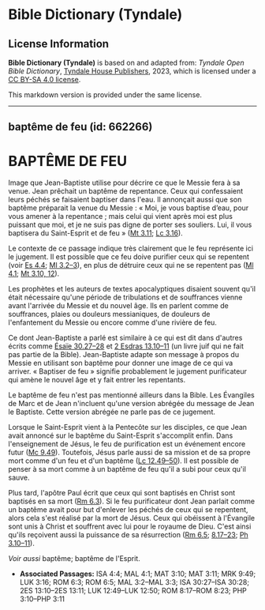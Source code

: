 # Bible Dictionary (Tyndale)

## License Information

**Bible Dictionary (Tyndale)** is based on and adapted from: _Tyndale Open Bible Dictionary_, [Tyndale House Publishers](https://tyndaleopenresources.com/), 2023, which is licensed under a [CC BY-SA 4.0 license](https://creativecommons.org/licenses/by-sa/4.0/legalcode.en).

This markdown version is provided under the same license.



--------------------------------

## baptême de feu (id: 662266)

BAPTÊME DE FEU
==============

Image que Jean\-Baptiste utilise pour décrire ce que le Messie fera à sa venue. Jean prêchait un baptême de repentance. Ceux qui confessaient leurs péchés se faisaient baptiser dans l'eau. Il annonçait aussi que son baptême préparait la venue du Messie : « Moi, je vous baptise d’eau, pour vous amener à la repentance ; mais celui qui vient après moi est plus puissant que moi, et je ne suis pas digne de porter ses souliers. Lui, il vous baptisera du Saint\-Esprit et de feu » ([Mt 3\.11](https://ref.ly/Matt3:11); [Lc 3\.16](https://ref.ly/Luke3:16)). 

Le contexte de ce passage indique très clairement que le feu représente ici le jugement. Il est possible que ce feu doive purifier ceux qui se repentent (voir [Es 4\.4](https://ref.ly/Isa4:4); [Ml 3\.2–3](https://ref.ly/Mal3:2-Mal3:3)), en plus de détruire ceux qui ne se repentent pas ([Ml 4\.1](https://ref.ly/Mal4:1); [Mt 3\.10, 12](https://ref.ly/Matt3:10)).

Les prophètes et les auteurs de textes apocalyptiques disaient souvent qu'il était nécessaire qu'une période de tribulations et de souffrances vienne avant l'arrivée du Messie et du nouvel âge. Ils en parlent comme de souffrances, plaies ou douleurs messianiques, de douleurs de l'enfantement du Messie ou encore comme d'une rivière de feu. 

Ce dont Jean\-Baptiste a parlé est similaire à ce qui est dit dans d'autres écrits comme [Ésaïe 30\.27–28](https://ref.ly/Isa30:27-Isa30:28) et [2 Esdras 13\.10–11](https://ref.ly/2Esd13:10-2Esd13:11) (un livre juif qui ne fait pas partie de la Bible). Jean\-Baptiste adapte son message à propos du Messie en utilisant son baptême pour donner une image de ce qui va arriver. « Baptiser de feu » signifie probablement le jugement purificateur qui amène le nouvel âge et y fait entrer les repentants.

Le baptême de feu n'est pas mentionné ailleurs dans la Bible. Les Évangiles de Marc et de Jean n'incluent qu'une version abrégée du message de Jean le Baptiste. Cette version abrégée ne parle pas de ce jugement. 

Lorsque le Saint\-Esprit vient à la Pentecôte sur les disciples, ce que Jean avait annoncé sur le baptême du Saint\-Esprit s'accomplit enfin. Dans l'enseignement de Jésus, le feu de purification est un événement encore futur ([Mc 9\.49](https://ref.ly/Mark9:49)). Toutefois, Jésus parle aussi de sa mission et de sa propre mort comme d'un feu et d'un baptême ([Lc 12\.49–50](https://ref.ly/Luke12:49-Luke12:50)). Il est possible de penser à sa mort comme à un baptême de feu qu'il a subi pour ceux qu'il sauve.

Plus tard, l'apôtre Paul écrit que ceux qui sont baptisés en Christ sont baptisés en sa mort ([Rm 6\.3](https://ref.ly/Rom6:3)). Si le feu purificateur dont Jean parlait comme un baptême avait pour but d'enlever les péchés de ceux qui se repentent, alors cela s'est réalisé par la mort de Jésus. Ceux qui obéissent à l'Évangile sont unis à Christ et souffrent avec lui pour le royaume de Dieu. C'est ainsi qu'ils reçoivent aussi la puissance de sa résurrection ([Rm 6\.5](https://ref.ly/Rom6:5); [8\.17–23](https://ref.ly/Rom8:17-Rom8:23); [Ph 3\.10–11](https://ref.ly/Phil3:10-Phil3:11)).

*Voir aussi* baptême; baptême de l'Esprit.

* **Associated Passages:** ISA 4:4; MAL 4:1; MAT 3:10; MAT 3:11; MRK 9:49; LUK 3:16; ROM 6:3; ROM 6:5; MAL 3:2–MAL 3:3; ISA 30:27–ISA 30:28; 2ES 13:10–2ES 13:11; LUK 12:49–LUK 12:50; ROM 8:17–ROM 8:23; PHP 3:10–PHP 3:11

